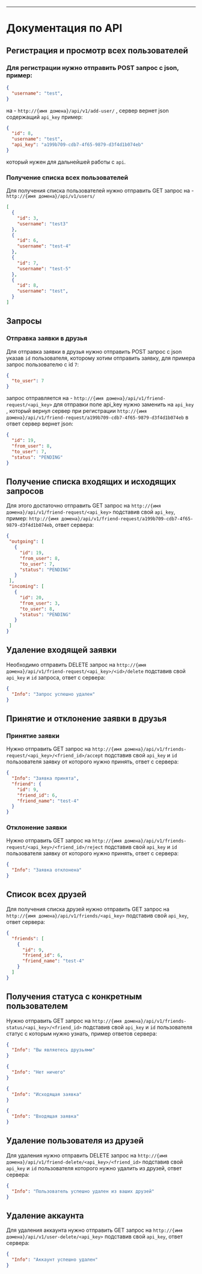 ____
# Документация по API

## Регистрация и просмотр всех пользователей
### Для регистрации нужно отправить POST запрос с json, пример: 
```json
{
  "username": "test",
}
``` 
на - ```http://{имя домена}/api/v1/add-user/``` , сервер вернет json содержащий ```api_key``` пример:
```json
{
  "id": 8,
  "username": "test",
  "api_key": "a199b709-cdb7-4f65-9879-d3f4d1b074eb"
}
```
 который нужен для дальнейшей работы с ```api```.

### Получение списка всех пользователей
Для получения списка пользователей нужно отправить GET запрос на - ```http://{имя домена}/api/v1/users/```
```json
[
  {
    "id": 3,
    "username": "test3"
  },
  {
    "id": 6,
    "username": "test-4"
  },
  {
    "id": 7,
    "username": "test-5"
  },
  {
    "id": 8,
    "username": "test",
  }
]
```
## Запросы
### Отправка заявки в друзья
Для отправка заявки в друзья нужно отправить POST запрос с json указав ```id``` пользователя, которому хотим отправить заявку, для примера запрос пользователю с id ```7```: 
```json
{
  "to_user": 7
}
``` 
запрос отправляется на - ```http://{имя домена}/api/v1/friend-request/<api_key>``` для отправки поле api_key нужно заменить на ```api_key``` , который вернул сервер при регистрации ```http://{имя домена}/api/v1/friend-request/a199b709-cdb7-4f65-9879-d3f4d1b074eb```
в ответ сервер вернет json:
```json
{
  "id": 19,
  "from_user": 8,
  "to_user": 7,
  "status": "PENDING"
}
```
## Получение списка входящих и исходящих запросов
 Для этого достаточно отправить GET запрос на ```http://{имя домена}/api/v1/friend-request/<api_key>``` подставив свой ```api_key```, пример: ```http://{имя домена}/api/v1/friend-request/a199b709-cdb7-4f65-9879-d3f4d1b074eb```, ответ сервера: 
 ```json
{
  "outgoing": [
    {
      "id": 19,
      "from_user": 8,
      "to_user": 7,
      "status": "PENDING"
    }
  ],
  "incoming": [
    {
      "id": 20,
      "from_user": 3,
      "to_user": 8,
      "status": "PENDING"
    }
  ]
}
 ```
## Удаление входящей заявки
Необходимо отправить DELETE запрос на ```http://{имя домена}/api/v1/friend-request/<api_key>/<id>/delete``` подставив свой ```api_key``` и ```id``` запроса, ответ с сервера:
```json
{
  "Info": "Запрос успешно удален"
}
 ```
## Принятие и отклонение заявки в друзья
### Принятие заявки
Нужно отправить GET запрос на ```http://{имя домена}/api/v1/friends-request/<api_key>/<friend_id>/accept``` подставив свой ```api_key``` и ```id``` пользователя заявку от которого нужно принять, ответ с сервера:
```json
{
  "Info": "Заявка принята",
  "friend": {
    "id": 9,
    "friend_id": 6,
    "friend_name": "test-4"
  }
}
```
### Отклонение заявки
Нужно отправить GET запрос на ```http://{имя домена}/api/v1/friends-request/<api_key>/<friend_id>/reject``` подставив свой ```api_key``` и ```id``` пользователя заявку от которого нужно принять, ответ с сервера:
```json
{
  "Info": "Заявка отклонена"
}
```
## Список всех друзей
Для получения списка друзей нужно отправить GET запрос на ```http://{имя домена}/api/v1/friends/<api_key>``` подставив свой ```api_key```, ответ сервера:
```json
{
  "friends": [
    {
      "id": 9,
      "friend_id": 6,
      "friend_name": "test-4"
    }
  ]
}
```
## Получения статуса с конкретным пользователем
Нужно отправить GET запрос на ```http://{имя домена}/api/v1/friends-status/<api_key>/<friend_id>``` подставив свой ```api_key``` и ```id``` пользователя статус с которым нужно узнать, пример ответов сервера:
```json
{
  "Info": "Вы являетесь друзьями"
}
```
```json
{
  "Info": "Нет ничего"
}
```
```json
{
  "Info": "Исходящая заявка"
}
```
```json
{
  "Info": "Входящая заявка"
}
```
## Удаление пользователя из друзей
Для удаления нужно отправить DELETE запрос на ```http://{имя домена}/api/v1/friend-delete/<api_key>/<friend_id>``` подставив свой ```api_key``` и ```id``` пользователя которого нужно удалить из друзей, ответ сервера:
```json
{
  "Info": "Пользователь успешно удален из ваших друзей"
}
```
## Удаление аккаунта
Для удаления аккаунта нужно отправить GET запрос на ```http://{имя домена}/api/v1/user-delete/<api_key>``` подставив свой ```api_key```, ответ сервера:
```json
{
  "Info": "Аккаунт успешно удален"
}
```